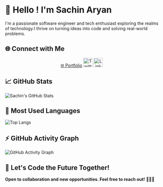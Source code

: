 <!-- ### Hi there 👋 -->

<!-- Your introduction and basic information -->
# 👋 Hello ! I'm Sachin Aryan

I'm a passionate software engineer and tech enthusiast exploring the realms of technology.I thrive on turning ideas into code and solving real-world problems.

<!-- Your current projects -->
<!--## 🚀 Current Projects-->
<!--- **Project C:** Short description and [link](project_c_link)*/-->


<!-- Connect with me -->
## 🌐 Connect with Me
<p align="center">
  <a href="http://sachinaryan.epizy.com/">🌐 Portfolio</a>
  <a href="https://twitter.com/_sachusachin"><img src="twitter.svg" height="30" width="30" alt="Twitter"></a>
  <a href="https://www.linkedin.com/in/sachin-kumar-201485193/"><img src="linkedin.svg" height="30" width="30" alt="LinkedIn"></a>
</p>

<!-- GitHub Stats -->
## 📈 GitHub Stats
![Sachin's GitHub Stats](https://github-readme-stats.vercel.app/api?username=sachinaryan912&show_icons=true&theme=radical)

<!-- Most Used Languages -->
## 🌟 Most Used Languages
![Top Langs](https://github-readme-stats.vercel.app/api/top-langs/?username=sachinaryan912&layout=compact&theme=radical)

<!-- GitHub Activity Graph -->
## ⚡ GitHub Activity Graph
![GitHub Activity Graph](https://activity-graph.herokuapp.com/graph?username=sachinaryan912&theme=radical)

<!-- Your futuristic quote -->
## 🚀 Let's Code the Future Together!

**Open to collaboration and new opportunities. Feel free to reach out!** 👨‍💻✨
